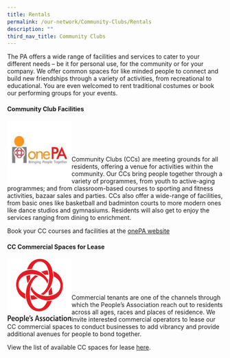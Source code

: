 ```yaml
---
title: Rentals
permalink: /our-network/Community-Clubs/Rentals
description: ""
third_nav_title: Community Clubs
---
```

The PA offers a wide range of facilities and services to cater to your different needs – be it for personal use, for the community or for your company. We offer common spaces for like minded people to connect and build new friendships through a variety of activities, from recreational to educational. You are even welcomed to rent traditional costumes or book our performing groups for your events.

#### Community Club Facilities

<img style="height:150px;width:150px"  align="left" src="/images/Our%20Network/Community%20Club/onepalogo.jpg"><br><br><br><br>

Community Clubs (CCs) are meeting grounds for all residents, offering a venue for activities within the community. Our CCs bring people together through a variety of programmes, from youth to active-aging programmes; and from classroom-based courses to sporting and fitness activities, bazaar sales and parties. CCs also offer a wide-range of facilities, from basic ones like basketball and badminton courts to more modern ones like dance studios and gymnasiums. Residents will also get to enjoy the services ranging from dining to enrichment.

Book your CC courses and facilities at the [onePA website](https://www.onepa.gov.sg/)

#### CC Commercial Spaces for Lease
<img style="height:150px;width:150px"  align="left" src="/images/PA%20Logo%202015%20(PNG).png"><br><br><br><br>
		 

Commercial tenants are one of the channels through which the People’s Association reach out to residents across all ages, races and places of residence. We invite interested commercial operators to lease our CC commercial spaces to conduct businesses to add vibrancy and provide additional avenues for people to bond together.

View the list of available CC spaces for lease [here]().